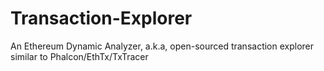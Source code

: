 # Transaction-Explorer
An Ethereum Dynamic Analyzer, a.k.a, open-sourced transaction explorer similar to Phalcon/EthTx/TxTracer
